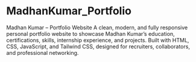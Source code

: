 # MadhanKumar_Portfolio
Madhan Kumar – Portfolio Website A clean, modern, and fully responsive personal portfolio website to showcase Madhan Kumar’s education, certifications, skills, internship experience, and projects. Built with HTML, CSS, JavaScript, and Tailwind CSS, designed for recruiters, collaborators, and professional networking.
